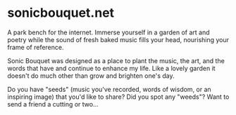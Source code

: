 # sonicbouquet.net

A park bench for the internet. Immerse yourself in a garden of art and poetry while the sound of fresh baked music fills your head, nourishing your frame of reference.

Sonic Bouquet was designed as a place to plant the
music, the art, and the words that have and continue
to enhance my life. Like a lovely garden it doesn't do
much other than grow and brighten one's day.

Do you have "seeds" (music you've recorded, words of
wisdom, or an inspiring image) that you'd like to
share? Did you spot any "weeds"? Want to send a
friend a cutting or two...

